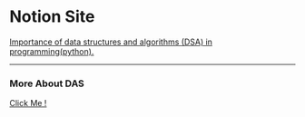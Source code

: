

# Notion Site


[Importance of data structures and algorithms (DSA) in programming(python).](https://cerulean-waterlily-7a7.notion.site/Importance-of-data-structures-and-algorithms-DSA-in-programming-python-192963527ec6808aa4f8db7ae7c09e31?pvs=4
)

  ***

### More About DAS 

[Click Me !](https://github.com/stars/SandhanuDulmeth/lists/dsa)


